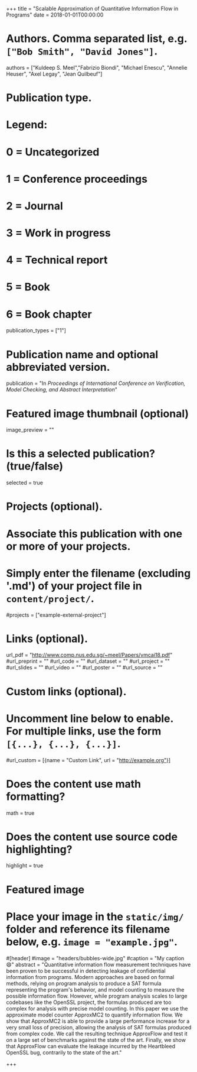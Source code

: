 +++
title = "Scalable Approximation of Quantitative Information Flow in Programs"
date = 2018-01-01T00:00:00

# Authors. Comma separated list, e.g. `["Bob Smith", "David Jones"]`.
authors = ["Kuldeep S. Meel","Fabrizio Biondi", "Michael Enescu", "Annelie Heuser", "Axel Legay", "Jean Quilbeuf"] 

# Publication type.
# Legend:
# 0 = Uncategorized
# 1 = Conference proceedings
# 2 = Journal
# 3 = Work in progress
# 4 = Technical report
# 5 = Book
# 6 = Book chapter
publication_types = ["1"]

# Publication name and optional abbreviated version.
publication = "In *Proceedings of International Conference on Verification, Model Checking, and Abstract Interpretation*"


# Featured image thumbnail (optional)
image_preview = ""

# Is this a selected publication? (true/false)
selected = true

# Projects (optional).
#   Associate this publication with one or more of your projects.
#   Simply enter the filename (excluding '.md') of your project file in `content/project/`.
#projects = ["example-external-project"]


# Links (optional).
url_pdf = "http://www.comp.nus.edu.sg/~meel/Papers/vmcai18.pdf"
#url_preprint = ""
#url_code = ""
#url_dataset = ""
#url_project = ""
#url_slides = ""
#url_video = ""
#url_poster = ""
#url_source = ""

# Custom links (optional).
#   Uncomment line below to enable. For multiple links, use the form `[{...}, {...}, {...}]`.
#url_custom = [{name = "Custom Link", url = "http://example.org"}]

# Does the content use math formatting?
math = true

# Does the content use source code highlighting?
highlight = true

# Featured image
# Place your image in the `static/img/` folder and reference its filename below, e.g. `image = "example.jpg"`.
#[header]
#image = "headers/bubbles-wide.jpg"
#caption = "My caption :smile:"
abstract = "Quantitative information flow measurement techniques have been proven to be successful in detecting leakage of confidential information from programs. Modern approaches are based on formal methods, relying on program analysis to produce a SAT formula representing the program's behavior, and model counting to measure the possible information flow. However, while program analysis scales to large codebases like the OpenSSL project, the formulas produced are too complex for analysis with precise model counting. In this paper we use the approximate model counter ApproxMC2 to quantify information flow. We show that ApproxMC2 is able to provide a large performance increase for a very small loss of precision, allowing the analysis of SAT formulas produced from complex code. We call the resulting technique ApproxFlow and test it on a large set of benchmarks against the state of the art. Finally, we show that ApproxFlow can evaluate the leakage incurred by the Heartbleed OpenSSL bug, contrarily to the state of the art."

+++
